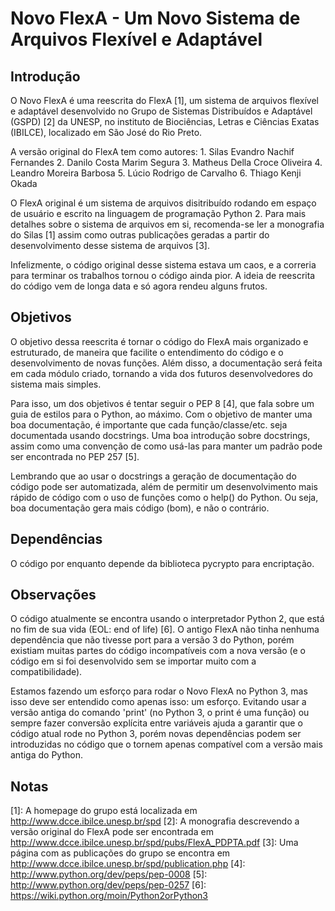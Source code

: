 Novo FlexA - Um Novo Sistema de Arquivos Flexível e Adaptável
==============================================================

Introdução
----------
O Novo FlexA é uma reescrita do FlexA [1], um sistema de arquivos flexível e
adaptável desenvolvido no Grupo de Sistemas Distribuídos e Adaptável (GSPD)
[2] da UNESP, no instituto de Biociências, Letras e Ciências Exatas (IBILCE),
localizado em São José do Rio Preto.

A versão original do FlexA tem como autores:
	1. Silas Evandro Nachif Fernandes
	2. Danilo Costa Marim Segura
	3. Matheus Della Croce Oliveira
	4. Leandro Moreira Barbosa
	5. Lúcio Rodrigo de Carvalho
	6. Thiago Kenji Okada

O FlexA original é um sistema de arquivos disitribuído rodando em espaço de
usuário e escrito na linguagem de programação Python 2. Para mais detalhes
sobre o sistema de arquivos em si, recomenda-se ler a monografia do Silas [1]
assim como outras publicações geradas a partir do desenvolvimento desse
sistema de arquivos [3].

Infelizmente, o código original desse sistema estava um caos, e a correria
para terminar os trabalhos tornou o código ainda pior. A ideia de reescrita do
código vem de longa data e só agora rendeu alguns frutos.

Objetivos
---------
O objetivo dessa reescrita é tornar o código do FlexA mais organizado e
estruturado, de maneira que facilite o entendimento do código e o
desenvolvimento de novas funções. Além disso, a documentação será feita em
cada módulo criado, tornando a vida dos futuros desenvolvedores do sistema
mais simples.

Para isso, um dos objetivos é tentar seguir o PEP 8 [4], que fala sobre um
guia de estilos para o Python, ao máximo. Com o objetivo de manter uma boa
documentação, é importante que cada função/classe/etc. seja documentada usando 
docstrings. Uma boa introdução sobre docstrings, assim como uma convenção de
como usá-las para manter um padrão pode ser encontrada no PEP 257 [5].

Lembrando que ao usar o docstrings a geração de documentação do código pode
ser automatizada, além de permitir um desenvolvimento mais rápido de código
com o uso de funções como o help() do Python. Ou seja, boa documentação gera
mais código (bom), e não o contrário.

Dependências
------------
O código por enquanto depende da biblioteca pycrypto para encriptação.

Observações
-----------
O código atualmente se encontra usando o interpretador Python 2, que está no
fim de sua vida (EOL: end of life) [6]. O antigo FlexA não tinha nenhuma
dependência que não tivesse port para a versão 3 do Python, porém existiam
muitas partes do código incompatíveis com a nova versão (e o código em si foi
desenvolvido sem se importar muito com a compatibilidade).

Estamos fazendo um esforço para rodar o Novo FlexA no Python 3, mas isso deve
ser entendido como apenas isso: um esforço. Evitando usar a versão antiga do
comando 'print' (no Python 3, o print é uma função) ou sempre fazer conversão
explícita entre variáveis ajuda a garantir que o código atual rode no Python
3, porém novas dependências podem ser introduzidas no código que o tornem
apenas compatível com a versão mais antiga do Python.

Notas
-----
[1]: A homepage do grupo está localizada em http://www.dcce.ibilce.unesp.br/spd
[2]: A monografia descrevendo a versão original do FlexA pode ser encontrada em
http://www.dcce.ibilce.unesp.br/spd/pubs/FlexA_PDPTA.pdf
[3]: Uma página com as publicações do grupo se encontra em
http://www.dcce.ibilce.unesp.br/spd/publication.php
[4]: http://www.python.org/dev/peps/pep-0008
[5]: http://www.python.org/dev/peps/pep-0257
[6]: https://wiki.python.org/moin/Python2orPython3
